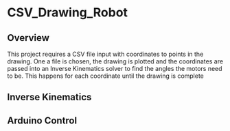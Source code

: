 # CSV_Drawing_Robot

## Overview
This project requires a CSV file input with coordinates to points in the drawing. One a file is chosen, the drawing is plotted and the coordinates are passed into an Inverse Kinematics solver to find the angles the motors need to be. This happens for each coordinate until the drawing is complete

## Inverse Kinematics

## Arduino Control
